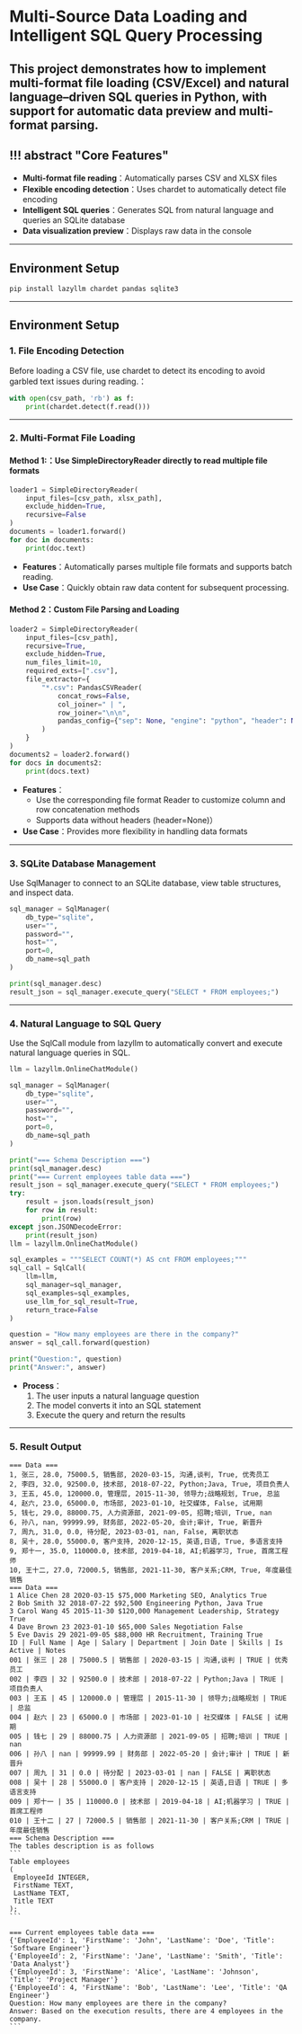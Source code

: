 # Multi-Source Data Loading and Intelligent SQL Query Processing

## This project demonstrates how to implement multi-format file loading (CSV/Excel) and natural language–driven SQL queries in Python, with support for automatic data preview and multi-format parsing.

## !!! abstract "Core Features"
- **Multi-format file reading**：Automatically parses CSV and XLSX files
- **Flexible encoding detection**：Uses chardet to automatically detect file encoding
- **Intelligent SQL queries**：Generates SQL from natural language and queries an SQLite database
- **Data visualization preview**：Displays raw data in the console

---

## Environment Setup


```bash
pip install lazyllm chardet pandas sqlite3
```

---

## Environment Setup

### 1. File Encoding Detection

Before loading a CSV file, use chardet to detect its encoding to avoid garbled text issues during reading.：

```python
with open(csv_path, 'rb') as f:
    print(chardet.detect(f.read()))
```

---

### 2. Multi-Format File Loading

#### **Method 1:**：Use SimpleDirectoryReader directly to read multiple file formats

```python
loader1 = SimpleDirectoryReader(
    input_files=[csv_path, xlsx_path],
    exclude_hidden=True,
    recursive=False
)
documents = loader1.forward()
for doc in documents:
    print(doc.text)
```
- **Features**：Automatically parses multiple file formats and supports batch reading.
- **Use Case**：Quickly obtain raw data content for subsequent processing.

 

#### **Method 2**：Custom File Parsing and Loading

```python
loader2 = SimpleDirectoryReader(
    input_files=[csv_path],
    recursive=True,
    exclude_hidden=True,
    num_files_limit=10,
    required_exts=[".csv"],
    file_extractor={
        "*.csv": PandasCSVReader(
            concat_rows=False,
            col_joiner=" | ",
            row_joiner="\n\n",
            pandas_config={"sep": None, "engine": "python", "header": None},
        )
    }
)
documents2 = loader2.forward()
for docs in documents2:
    print(docs.text)
```
- **Features**：
  - Use the corresponding file format Reader to customize column and row concatenation methods
  - Supports data without headers (header=None)）
- **Use Case**：Provides more flexibility in handling data formats

---

### 3. SQLite Database Management

Use SqlManager to connect to an SQLite database, view table structures, and inspect data.

```python
sql_manager = SqlManager(
    db_type="sqlite",
    user="",
    password="",
    host="",
    port=0,
    db_name=sql_path
)

print(sql_manager.desc)  
result_json = sql_manager.execute_query("SELECT * FROM employees;")
```
---

### 4. Natural Language to SQL Query

Use the SqlCall module from lazyllm to automatically convert and execute natural language queries in SQL.

```python
llm = lazyllm.OnlineChatModule()

sql_manager = SqlManager(
    db_type="sqlite",
    user="",
    password="",
    host="",
    port=0,
    db_name=sql_path
)

print("=== Schema Description ===")
print(sql_manager.desc)
print("=== Current employees table data ===")
result_json = sql_manager.execute_query("SELECT * FROM employees;")
try:
    result = json.loads(result_json)
    for row in result:
        print(row)
except json.JSONDecodeError:
    print(result_json)
llm = lazyllm.OnlineChatModule()

sql_examples = """SELECT COUNT(*) AS cnt FROM employees;"""
sql_call = SqlCall(
    llm=llm,
    sql_manager=sql_manager,
    sql_examples=sql_examples,
    use_llm_for_sql_result=True,
    return_trace=False
)

question = "How many employees are there in the company?"
answer = sql_call.forward(question)

print("Question:", question)
print("Answer:", answer)

```
- **Process**：
  1. The user inputs a natural language question
  2. The model converts it into an SQL statement
  3. Execute the query and return the results

---
### 5. Result Output
````
=== Data ===
1, 张三, 28.0, 75000.5, 销售部, 2020-03-15, 沟通,谈判, True, 优秀员工
2, 李四, 32.0, 92500.0, 技术部, 2018-07-22, Python;Java, True, 项目负责人
3, 王五, 45.0, 120000.0, 管理层, 2015-11-30, 领导力;战略规划, True, 总监
4, 赵六, 23.0, 65000.0, 市场部, 2023-01-10, 社交媒体, False, 试用期
5, 钱七, 29.0, 88000.75, 人力资源部, 2021-09-05, 招聘;培训, True, nan
6, 孙八, nan, 99999.99, 财务部, 2022-05-20, 会计;审计, True, 新晋升
7, 周九, 31.0, 0.0, 待分配, 2023-03-01, nan, False, 离职状态
8, 吴十, 28.0, 55000.0, 客户支持, 2020-12-15, 英语,日语, True, 多语言支持
9, 郑十一, 35.0, 110000.0, 技术部, 2019-04-18, AI;机器学习, True, 首席工程师
10, 王十二, 27.0, 72000.5, 销售部, 2021-11-30, 客户关系;CRM, True, 年度最佳销售
=== Data ===
1 Alice Chen 28 2020-03-15 $75,000 Marketing SEO, Analytics True
2 Bob Smith 32 2018-07-22 $92,500 Engineering Python, Java True
3 Carol Wang 45 2015-11-30 $120,000 Management Leadership, Strategy True
4 Dave Brown 23 2023-01-10 $65,000 Sales Negotiation False
5 Eve Davis 29 2021-09-05 $88,000 HR Recruitment, Training True
ID | Full Name | Age | Salary | Department | Join Date | Skills | Is Active | Notes
001 | 张三 | 28 | 75000.5 | 销售部 | 2020-03-15 | 沟通,谈判 | TRUE | 优秀员工
002 | 李四 | 32 | 92500.0 | 技术部 | 2018-07-22 | Python;Java | TRUE | 项目负责人
003 | 王五 | 45 | 120000.0 | 管理层 | 2015-11-30 | 领导力;战略规划 | TRUE | 总监
004 | 赵六 | 23 | 65000.0 | 市场部 | 2023-01-10 | 社交媒体 | FALSE | 试用期
005 | 钱七 | 29 | 88000.75 | 人力资源部 | 2021-09-05 | 招聘;培训 | TRUE | nan
006 | 孙八 | nan | 99999.99 | 财务部 | 2022-05-20 | 会计;审计 | TRUE | 新晋升
007 | 周九 | 31 | 0.0 | 待分配 | 2023-03-01 | nan | FALSE | 离职状态
008 | 吴十 | 28 | 55000.0 | 客户支持 | 2020-12-15 | 英语,日语 | TRUE | 多语言支持
009 | 郑十一 | 35 | 110000.0 | 技术部 | 2019-04-18 | AI;机器学习 | TRUE | 首席工程师
010 | 王十二 | 27 | 72000.5 | 销售部 | 2021-11-30 | 客户关系;CRM | TRUE | 年度最佳销售
=== Schema Description ===
The tables description is as follows
```
Table employees
(
 EmployeeId INTEGER,
 FirstName TEXT,
 LastName TEXT,
 Title TEXT
);
```

=== Current employees table data ===
{'EmployeeId': 1, 'FirstName': 'John', 'LastName': 'Doe', 'Title': 'Software Engineer'}
{'EmployeeId': 2, 'FirstName': 'Jane', 'LastName': 'Smith', 'Title': 'Data Analyst'}
{'EmployeeId': 3, 'FirstName': 'Alice', 'LastName': 'Johnson', 'Title': 'Project Manager'}
{'EmployeeId': 4, 'FirstName': 'Bob', 'LastName': 'Lee', 'Title': 'QA Engineer'}
Question: How many employees are there in the company?
Answer: Based on the execution results, there are 4 employees in the company.
```
